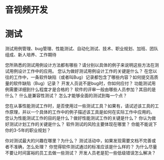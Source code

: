 # 音视频开发



# 测试
测试用例管理、bug管理、性能测试、自动化测试、技术、职业规划、加班、团队组成、新人培养、工作期待

您所熟悉的测试用例设计方法都有哪些？请分别以具体的例子来说明这些方法在测试用例设计工作中的应用。
您认为做好测试用例设计工作的关键是什么？
在您以往的工作中，一条软件缺陷（或者叫Bug）记录都包含了哪些内容？如何提交高质量的软件缺陷（Bug）记录？
开发人员说不是bug时，你如何应付？
功能测试用例需要详细到什么程度才是合格的？
软件的评审一般由哪些人员参加？其目的是什么？
什么是兼容性测试？
怎么才能够全面的测试到每一个点？


您在从事性能测试工作时，是否使用过一些测试工具？如果有，请试述该工具的工作原理，并以一个具体的工作中的例子描述该工具是如何在实际工作中应用的。
您认为性能测试工作的目的是什么？做好性能测试工作的关键是什么？
你认为做好测试计划工作的关键是什么？
软件测试的风险主要体现在哪里？
你能不能说下你的3-5年的职业规划？



你对测试最大的兴趣在哪里？为什么？
测试活动中，如果发现需要文档不完善或者不准确，怎么处理？
你觉得软件测试通过的标准应该是什么样的？
为什么尽量不要让时间富裕的员工去做一些测试？
开发人员老是犯一些低级错误怎么解决？

